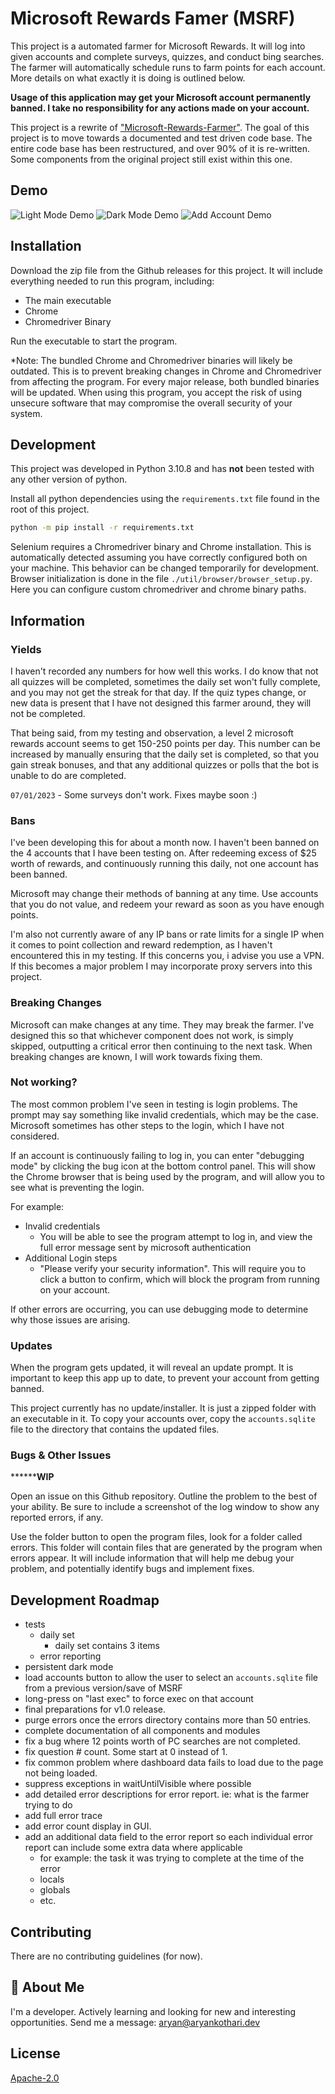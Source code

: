
# Microsoft Rewards Famer (MSRF)

This project is a automated farmer for Microsoft Rewards. It will log into given accounts and complete surveys, quizzes, and conduct bing searches. The farmer will automatically schedule runs to farm points for each account. More details on what exactly it is doing is outlined below.

**Usage of this application may get your Microsoft account permanently banned. I take no responsibility for any actions made on your account.**

This project is a rewrite of ["Microsoft-Rewards-Farmer"](https://github.com/charlesbel/Microsoft-Rewards-Farmer). The goal of this project is to move towards a documented and test driven code base. The entire code base has been restructured, and over 90% of it is re-written. Some components from the original project still exist within this one.

## Demo
![Light Mode Demo](demo/demo-light-mode.png)
![Dark Mode Demo](demo/demo-dark-mode.png)
![Add Account Demo](demo/demo-add-account.png)

## Installation

Download the zip file from the Github releases for this project. It will include everything needed to run this program, including: 
  - The main executable
  - Chrome
  - Chromedriver Binary

Run the executable to start the program.

*Note: The bundled Chrome and Chromedriver binaries will likely be outdated. This is to prevent breaking changes in Chrome and Chromedriver from affecting the program. For every major release, both bundled binaries will be updated. When using this program, you accept the risk of using unsecure software that may compromise the overall security of your system.

## Development

This project was developed in Python 3.10.8 and has **not** been tested with any other version of python. 

Install all python dependencies using the `requirements.txt` file found in the root of this project. 

```bash
python -m pip install -r requirements.txt
```

Selenium requires a Chromedriver binary and Chrome installation. This is automatically detected assuming you have correctly configured both on your machine.
This behavior can be changed temporarily for development. Browser initialization is done in the file `./util/browser/browser_setup.py`. Here you can configure custom chromedriver and chrome binary paths.

## Information
### Yields
I haven't recorded any numbers for how well this works. I do know that not all quizzes will be completed, sometimes the daily set won't fully complete, and you may not get the streak for that day. 
If the quiz types change, or new data is present that I have not designed this farmer around, they will not be completed. 

That being said, from my testing and observation, a level 2 microsoft rewards account seems to get 150-250 points per day. 
This number can be increased by manually ensuring that the daily set is completed, so that you gain streak bonuses, and that any additional quizzes or polls that the bot is unable to do are completed. 

`07/01/2023` - Some surveys don't work. Fixes maybe soon :)

### Bans
I've been developing this for about a month now. I haven't been banned on the 4 accounts that I have been testing on. After redeeming excess of $25 worth of rewards, and continuously running this daily, not one account has been banned. 

Microsoft may change their methods of banning at any time. Use accounts that you do not value, and redeem your reward as soon as you have enough points. 

I'm also not currently aware of any IP bans or rate limits for a single IP when it comes to point collection and reward redemption, as I haven't encountered this in my testing. If this concerns you, i advise you use a VPN. If this becomes a major problem I may incorporate proxy servers into this project.

### Breaking Changes
Microsoft can make changes at any time. They may break the farmer. I've designed this so that whichever component does not work, is simply skipped, outputting a critical error then continuing to the next task. 
When breaking changes are known, I will work towards fixing them. 

### Not working? 
The most common problem I've seen in testing is login problems. The prompt may say something like invalid credentials, which may be the case. 
Microsoft sometimes has other steps to the login, which I have not considered. 

If an account is continuously failing to log in, you can enter "debugging mode" by clicking the bug icon at the bottom control panel. This will show the Chrome browser that is being used by the program, and will allow you to see what is preventing the login. 

For example: 
- Invalid credentials
  - You will be able to see the program attempt to log in, and view the full error message sent by microsoft authentication
- Additional Login steps
  - "Please verify your security information". This will require you to click a button to confirm, which will block the program from running on your account.
  
If other errors are occurring, you can use debugging mode to determine why those issues are arising.

### Updates
When the program gets updated, it will reveal an update prompt. It is important to keep this app up to date, to prevent your account from getting banned. 

This project currently has no update/installer. It is just a zipped folder with an executable in it. To copy your accounts over, copy the `accounts.sqlite` file to the directory that contains the updated files. 

### Bugs & Other Issues

********WIP**

Open an issue on this Github repository. Outline the problem to the best of your ability. 
Be sure to include a screenshot of the log window to show any reported errors, if any. 

Use the folder button to open the program files, look for a folder called errors. 
This folder will contain files that are generated by the program when errors appear. It will include information that will help me debug your problem, and potentially identify bugs  and implement fixes.

## Development Roadmap
- tests
    - daily set
        - daily set contains 3 items
    - error reporting
- persistent dark mode
- load accounts button to allow the user to select an `accounts.sqlite` file from a previous version/save of MSRF
- long-press on "last exec" to force exec on that account
- final preparations for v1.0 release. 
- purge errors once the errors directory contains more than 50 entries. 
- complete documentation of all components and modules
- fix a bug where 12 points worth of PC searches are not completed. 
- fix question # count. Some start at 0 instead of 1.
- fix common problem where dashboard data fails to load due to the page not being loaded.
- suppress exceptions in waitUntilVisible where possible
- add detailed error descriptions for error report. ie: what is the farmer trying to do
- add full error trace
- add error count display in GUI.
- add an additional data field to the error report so each individual error report can include some extra data where applicable
  - for example: the task it was trying to complete at the time of the error
  - locals
  - globals
  - etc. 


## Contributing

There are no contributing guidelines (for now). 


## 🚀 About Me
I'm a developer. Actively learning and looking for new and interesting opportunities. Send me a message: aryan@aryankothari.dev


## License

[Apache-2.0](/LICENSE)

